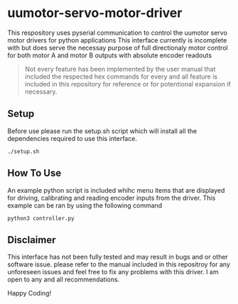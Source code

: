 # uumotor-servo-motor-driver
This respository uses pyserial communication to control the uumotor servo motor drivers for python applications
This interface currently is incomplete with but does serve the necessay purpose of full directionaly motor control for both motor A and motor B outputs with absolute encoder readouts

> Not every feature has been implemented by the user manual that included the respected hex commands for every and all feature is included in this repository for reference or for potentional expansion if necessary.

## Setup

Before use please run the setup.sh script which will install all the dependencies required to use this interface.

```
./setup.sh
```

## How To Use

An example python script is included whihc menu items that are displayed for driving, calibrating and reading encoder inputs from the driver. This example can be ran by using the following command

```
python3 controller.py
```

## Disclaimer
This interface has not been fully tested and may result in bugs and or other software issue. please refer to the manual included in this repositroy for any unforeseen issues and feel free to fix any problems with this driver. I am open to any and all recommendations.

Happy Coding!